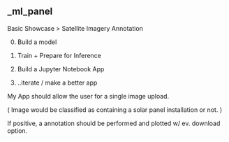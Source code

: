 ## _ml_panel

Basic Showcase > Satellite Imagery Annotation

0) Build a model

1) Train + Prepare for Inference

2) Build a Jupyter Notebook App

3) ..iterate / make a better app


My App should allow the user for a single image upload.

( Image would be classified as containing a solar panel installation or not. )

If positive, a annotation should be performed and plotted w/ ev. download option.

